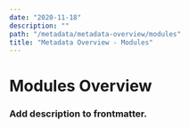 ```yaml
---
date: "2020-11-18"
description: ""
path: "/metadata/metadata-overview/modules"
title: "Metadata Overview - Modules"
---
```


# Modules Overview

### Add description to frontmatter.
